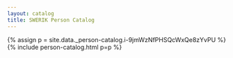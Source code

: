 ```yaml
---
layout: catalog
title: SWERIK Person Catalog
---
```

{% assign p = site.data._person-catalog.i-9jmWzNfPHSQcWxQe8zYvPU %}
{% include person-catalog.html p=p %}

